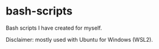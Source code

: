 # bash-scripts
Bash scripts I have created for myself.

Disclaimer: mostly used with Ubuntu for Windows (WSL2).